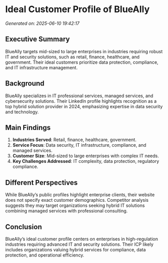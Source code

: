 # Ideal Customer Profile of BlueAlly

*Generated on: 2025-06-10 19:42:17*

## Executive Summary

BlueAlly targets mid-sized to large enterprises in industries requiring robust IT and security solutions, such as retail, finance, healthcare, and government. Their ideal customers prioritize data protection, compliance, and IT infrastructure management.

## Background

BlueAlly specializes in IT professional services, managed services, and cybersecurity solutions. Their LinkedIn profile highlights recognition as a top hybrid solution provider in 2024, emphasizing expertise in data security and technology.

## Main Findings

1. **Industries Served**: Retail, finance, healthcare, government.
2. **Service Focus**: Data security, IT infrastructure, compliance, and managed services.
3. **Customer Size**: Mid-sized to large enterprises with complex IT needs.
4. **Key Challenges Addressed**: IT complexity, data protection, regulatory compliance.

## Different Perspectives

While BlueAlly’s public profiles highlight enterprise clients, their website does not specify exact customer demographics. Competitor analysis suggests they may target organizations seeking hybrid IT solutions combining managed services with professional consulting.

## Conclusion

BlueAlly’s ideal customer profile centers on enterprises in high-regulation industries requiring advanced IT and security solutions. Their ICP likely includes organizations valuing hybrid services for compliance, data protection, and operational efficiency.

